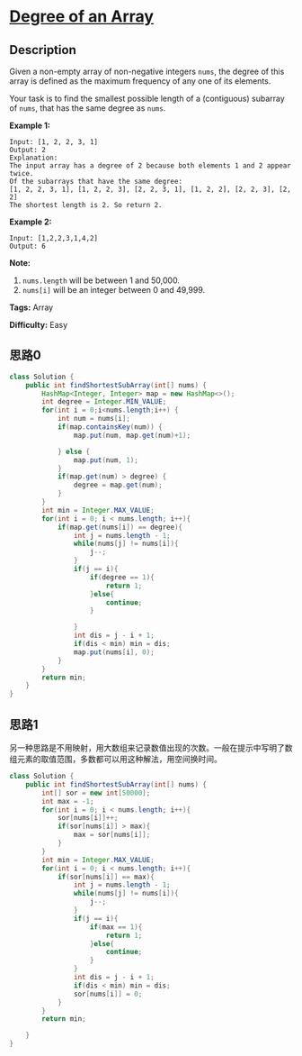 # [Degree of an Array][title]

## Description

Given a non-empty array of non-negative integers `nums`, the degree of this array is defined as the maximum frequency of any one of its elements.

Your task is to find the smallest possible length of a (contiguous) subarray of `nums`, that has the same degree as `nums`.

**Example 1:**

```
Input: [1, 2, 2, 3, 1]
Output: 2
Explanation:
The input array has a degree of 2 because both elements 1 and 2 appear twice.
Of the subarrays that have the same degree:
[1, 2, 2, 3, 1], [1, 2, 2, 3], [2, 2, 3, 1], [1, 2, 2], [2, 2, 3], [2, 2]
The shortest length is 2. So return 2.
```

**Example 2:**

```
Input: [1,2,2,3,1,4,2]
Output: 6
```

**Note:**

1. `nums.length` will be between 1 and 50,000.
2. `nums[i]` will be an integer between 0 and 49,999.

**Tags:** Array

**Difficulty:** Easy

## 思路0

``` java
class Solution {
    public int findShortestSubArray(int[] nums) {
        HashMap<Integer, Integer> map = new HashMap<>();
        int degree = Integer.MIN_VALUE;
        for(int i = 0;i<nums.length;i++) {
            int num = nums[i];
            if(map.containsKey(num)) {
                map.put(num, map.get(num)+1);

            } else {
                map.put(num, 1);
            }
            if(map.get(num) > degree) {
                degree = map.get(num);
            }
        }
        int min = Integer.MAX_VALUE;
        for(int i = 0; i < nums.length; i++){
            if(map.get(nums[i]) == degree){
                int j = nums.length - 1;
                while(nums[j] != nums[i]){
                    j--;
                }
                if(j == i){
                    if(degree == 1){
                        return 1;    
                    }else{
                        continue;
                    }

                }
                int dis = j - i + 1;
                if(dis < min) min = dis;
                map.put(nums[i], 0);
            }
        }
        return min;
    }
}
```

## 思路1

另一种思路是不用映射，用大数组来记录数值出现的次数。一般在提示中写明了数组元素的取值范围，多数都可以用这种解法，用空间换时间。

``` java
class Solution {
    public int findShortestSubArray(int[] nums) {
        int[] sor = new int[50000];
        int max = -1;
        for(int i = 0; i < nums.length; i++){
            sor[nums[i]]++;
            if(sor[nums[i]] > max){
                max = sor[nums[i]];
            }
        }
        int min = Integer.MAX_VALUE;
        for(int i = 0; i < nums.length; i++){
            if(sor[nums[i]] == max){
                int j = nums.length - 1;
                while(nums[j] != nums[i]){
                    j--;
                }
                if(j == i){
                    if(max == 1){
                        return 1;    
                    }else{
                        continue;
                    }
                }
                int dis = j - i + 1;
                if(dis < min) min = dis;
                sor[nums[i]] = 0;
            }
        }
        return min;

    }
}
```



[title]: https://leetcode.com/problems/longest-continuous-increasing-subsequence
